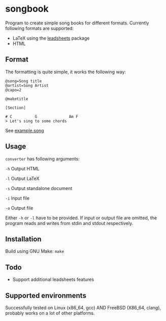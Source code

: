 # songbook

Program to create simple song books for different formats. Currently following formats are supported:

* LaTeX using the [leadsheets](https://ctan.org/pkg/leadsheets) package
* HTML

## Format

The formatting is quite simple, it works the following way:

```
@song=Song title
@artist=Song Artist
@capo=2

@maketitle

[Section]

# C          G              Am F
> Let's sing to some chords
```

See [example.song](example.song)


## Usage

`converter` has following arguments:

`-h` Output HTML

`-l` Output LaTeX

`-s` Output standalone document

`-i` Input file

`-o` Output file

Either `-h` or `-l` have to be provided. If input or output file are omitted, the program reads and writes from stdin and stdout respectively.


## Installation

Build using GNU Make: `make`


## Todo

* Support additional leadsheets features

## Supported environments

Successfully tested on Linux (x86_64, gcc) AND FreeBSD (X86_64, clang), probably works on a lot of other platforms.